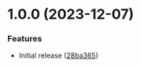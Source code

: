 # 1.0.0 (2023-12-07)


### Features

* Initial release ([28ba365](https://github.com/de-it-krachten/ansible-role-chocolatey/commit/28ba3659d2c0705c5a320fd88bd0265ddec71191))
